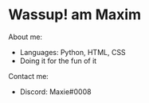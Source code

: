 # Wassup! am Maxim

About me:
* Languages: Python, HTML, CSS
* Doing it for the fun of it

Contact me:
* Discord: Maxie#0008
